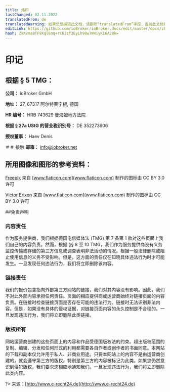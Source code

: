 ```yaml
---
title: 烙印
lastChanged: 02.11.2022
translatedFrom: de
translatedWarning: 如果您想编辑此文档，请删除“translatedFrom”字段，否则此文档将再次自动翻译
editLink: https://github.com/ioBroker/ioBroker.docs/edit/master/docs/zh-cn/imprint.md
hash: ZkKvmaBTF9Xql6nq+rC6Jzf3EyLh98w7W4iyKI6A28k=
---
```

# 印记
## 根据 § 5 TMG：
**公司：** ioBroker GmbH

**地址：** 27, 67317 阿尔特莱宁根, 德国

**HR 编号：** HRB 743629 曼海姆地方法院

**根据 § 27a UStG 的营业税识别号：** DE 352273606

**授权董事：** Haev Denis

＃＃ 接触
**邮箱：** info@iobroker.net

## 所用图像和图形的参考资料：
[Freepik](http://www.freepik.com/) 来自 [www.flaticon.com](www.flaticon.com) 制作的图标由 CC BY 3.0 许可

[Victor Erixon](http://www.flaticon.com/authors/victor-erixon) 来自 [www.flaticon.com](www.flaticon.com) 制作的图标由 CC BY 3.0 许可

##免责声明
### 内容责任
作为服务提供商，我们根据德国电信媒体法 (TMG) 第 7 条第 1 款对这些页面上我们自己的内容负责。然而，根据 §§ 8 至 10 TMG，我们作为服务提供商没有义务监控传输或存储的第三方信息或调查表明非法活动的情况。根据一般法律删除或阻止使用信息的义务不受影响。但是，这方面的责任仅在知晓具体违法行为时才可能发生。一旦发现任何违法行为，我们将立即删除该内容。

### 链接责任
我们的报价包含指向外部第三方网站的链接，我们对其内容没有影响。因此，我们不对此外部内容承担任何责任。页面的相应提供商或运营商始终对链接页面的内容负责。在链接时检查链接页面是否存在可能的违法行为。链接时无法识别非法内容。但是，如果没有具体的侵权证据，对链接页面内容的永久控制是不合理的。一旦发现违法行为，我们将立即删除此类链接。

### 版权所有
网站运营商创建的这些页面上的内容和作品受德国版权法的约束。超出版权范围的复制、编辑、分发和任何形式的利用都需要各自作者或创作者的书面同意。本网站的下载和副本仅允许用于私人、非商业用途。只要本网站上的内容不是由运营商创建的，就会遵守第三方的版权。特别是第三方的内容被标记为此类。如果您仍然意识到侵犯版权，我们要求您相应地通知我们。一旦发现违法行为，我们将立即删除此类内容。

?> 来源：[http://www.e-recht24.de](http://www.e-recht24.de)